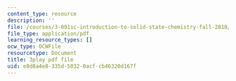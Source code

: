 ```yaml
---
content_type: resource
description: ''
file: /courses/3-091sc-introduction-to-solid-state-chemistry-fall-2010/e8d8a4e8335d50320acfcb46320d167f_malCa9kI7Ag.pdf
file_type: application/pdf
learning_resource_types: []
ocw_type: OCWFile
resourcetype: Document
title: 3play pdf file
uid: e8d8a4e8-335d-5032-0acf-cb46320d167f
---
```

